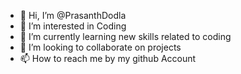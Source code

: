 - 👋 Hi, I’m @PrasanthDodla
- 👀 I’m interested in Coding
- 🌱 I’m currently learning new skills related to coding
- 💞️ I’m looking to collaborate on projects
- 📫 How to reach me by my github Account

<!---
PrasanthDodla/PrasanthDodla is a ✨ special ✨ repository because its `README.md` (this file) appears on your GitHub profile.
You can click the Preview link to take a look at your changes.
--->
